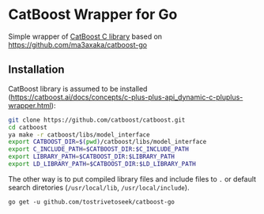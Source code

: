 # CatBoost Wrapper for Go
Simple wrapper of [CatBoost C library](https://tech.yandex.com/catboost/doc/dg/concepts/c-plus-plus-api_dynamic-c-pluplus-wrapper-docpage/) based on https://github.com/ma3axaka/catboost-go

## Installation
CatBoost library is assumed to be installed (https://catboost.ai/docs/concepts/c-plus-plus-api_dynamic-c-pluplus-wrapper.html):
```sh
git clone https://github.com/catboost/catboost.git
cd catboost
ya make -r catboost/libs/model_interface
export CATBOOST_DIR=$(pwd)/catboost/libs/model_interface
export C_INCLUDE_PATH=$CATBOOST_DIR:$C_INCLUDE_PATH
export LIBRARY_PATH=$CATBOOST_DIR:$LIBRARY_PATH
export LD_LIBRARY_PATH=$CATBOOST_DIR:$LD_LIBRARY_PATH
```
The other way is to put compiled library files and include files to `.` or default search diretories (`/usr/local/lib`, `/usr/local/include`).
```
go get -u github.com/tostrivetoseek/catboost-go
```
